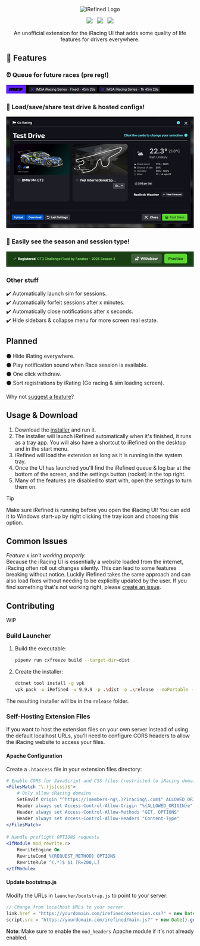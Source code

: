 <p align="center">
  <img width="300" src="https://github.com/jason-murray/irefined/blob/main/extension/src/assets/logo.png?raw=true" alt="iRefined Logo"/>
</p>
<div align="center">
  
[![](https://img.shields.io/badge/download-5cd633?style=for-the-badge)](https://github.com/jason-murray/irefined/releases/latest/download/iRefined-win-Setup.exe) &nbsp; [![](https://dcbadge.limes.pink/api/server/hxVf8wcGaV)](https://discord.gg/hxVf8wcGaV) &nbsp; [![](https://img.shields.io/badge/buy_me_a_coffee-FFDD00?style=for-the-badge&logo=buy-me-a-coffee&logoColor=black)](https://buymeacoffee.com/jason_)
  
</div>
<p align="center">
  An unofficial extension for the iRacing UI that adds some quality of life features for drivers everywhere.
</p>

## 🚀 Features

### ⏰ Queue for future races (pre reg!)

![Queue Bar](readme-files/queue-bar.png)

### 💾 Load/save/share test drive & hosted configs!

![Save Conditions](readme-files/saving-conditions.gif)

### 🏁 Easily see the season and session type!

![Join Bar](readme-files/better-join-bar.png)

### Other stuff

:heavy_check_mark: Automatically launch sim for sessions.  
:heavy_check_mark: Automatically forfeit sessions after x minutes.  
:heavy_check_mark: Automatically close notifications after x seconds.  
:heavy_check_mark: Hide sidebars & collapse menu for more screen real estate.

## Planned

:black_circle: Hide iRating everywhere.  
:black_circle: Play notification sound when Race session is available.  
:black_circle: One click withdraw.  
:black_circle: Sort registrations by iRating (Go racing & sim loading screen).

Why not [suggest a feature](https://github.com/jason-murray/irefined/issues/new?template=feature_request.md)?

## Usage & Download

1. Download the [installer](https://github.com/jason-murray/irefined/releases/latest/download/iRefined-win-Setup.exe) and run it.
2. The installer will launch iRefined automatically when it's finished, it runs as a tray app. You will also have a shortcut to iRefined on the desktop and in the start menu.
3. iRefined will load the extension as long as it is running in the system tray.
4. Once the UI has launched you'll find the iRefined queue & log bar at the bottom of the screen, and the settings button (rocket) in the top right.
5. Many of the features are disabled to start with, open the settings to turn them on.

> [!TIP]
> Make sure iRefined is running before you open the iRacing UI! You can add it to Windows start-up by right clicking the tray icon and choosing this option.

## Common Issues

_Feature x isn't working properly._  
Because the iRacing UI is essentially a website loaded from the internet, iRacing often roll out changes silently. This can lead to some features breaking without notice.
Luckily iRefined takes the same approach and can also load fixes without needing to be explicitly updated by the user. If you find something that's not working right, please [create an issue](https://github.com/jason-murray/irefined/issues/new?template=bug_report.md).

## Contributing

WIP

### Build Launcher

1. Build the executable:
   ```bash
   pipenv run cxfreeze build --target-dir=dist
   ```

2. Create the installer:
   ```bash
   dotnet tool install -g vpk
   vpk pack -u iRefined -v 9.9.9 -p .\dist -o .\release --noPortable --icon icon.ico
   ```

The resulting installer will be in the `release` folder.

### Self-Hosting Extension Files

If you want to host the extension files on your own server instead of using the default localhost URLs, you'll need to configure CORS headers to allow the iRacing website to access your files.

#### Apache Configuration

Create a `.htaccess` file in your extension files directory:

```apache
# Enable CORS for JavaScript and CSS files (restricted to iRacing domains)
<FilesMatch "\.(js|css)$">
    # Only allow iRacing domains
    SetEnvIf Origin "^https://(members-ng\.)?iracing\.com$" ALLOWED_ORIGIN=$0
    Header always set Access-Control-Allow-Origin "%{ALLOWED_ORIGIN}e" env=ALLOWED_ORIGIN
    Header always set Access-Control-Allow-Methods "GET, OPTIONS"
    Header always set Access-Control-Allow-Headers "Content-Type"
</FilesMatch>

# Handle preflight OPTIONS requests
<IfModule mod_rewrite.c>
    RewriteEngine On
    RewriteCond %{REQUEST_METHOD} OPTIONS
    RewriteRule ^(.*)$ $1 [R=200,L]
</IfModule>
```

#### Update bootstrap.js

Modify the URLs in `launcher/bootstrap.js` to point to your server:

```javascript
// Change from localhost URLs to your server
link.href = "https://yourdomain.com/irefined/extension.css?" + new Date().getTime();
script.src = "https://yourdomain.com/irefined/main.js?" + new Date().getTime();
```

**Note**: Make sure to enable the `mod_headers` Apache module if it's not already enabled.
